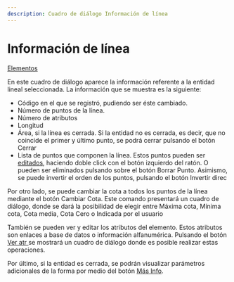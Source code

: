 ```yaml
---
description: Cuadro de diálogo Información de línea
---
```


# Información de línea

[Elementos](../../fichas-de-herramientas/untitled-248/untitled-230.md)

En este cuadro de diálogo aparece la información referente a la entidad lineal seleccionada. La información que se muestra es la siguiente:

* Código en el que se registró, pudiendo ser éste cambiado.
* Número de puntos de la línea.
* Número de atributos
* Longitud
* Área, si la línea es cerrada. Si la entidad no es cerrada, es decir, que no coincide el primer y último punto, se podrá cerrar pulsando el botón Cerrar
* Lista de puntos que componen la línea. Estos puntos pueden ser [editados](untitled-134.md), haciendo doble click con el botón izquierdo del ratón. O pueden ser eliminados pulsando sobre el botón Borrar Punto. Asimismo, se puede invertir el orden de los puntos, pulsando el botón Invertir direc

Por otro lado, se puede cambiar la cota a todos los puntos de la línea mediante el botón Cambiar Cota. Este comando presentará un cuadro de diálogo, donde se dará la posibilidad de elegir entre Máxima cota, Mínima cota, Cota media, Cota Cero o Indicada por el usuario

También se pueden ver y editar los atributos del elemento. Estos atributos son enlaces a base de datos o información alfanumérica. Pulsando el botón [Ver atr ](untitled-130.md)se mostrará un cuadro de diálogo donde es posible realizar estas operaciones.

Por último, si la entidad es cerrada, se podrán visualizar parámetros adicionales de la forma por medio del botón [Más Info](untitled-128.md).

